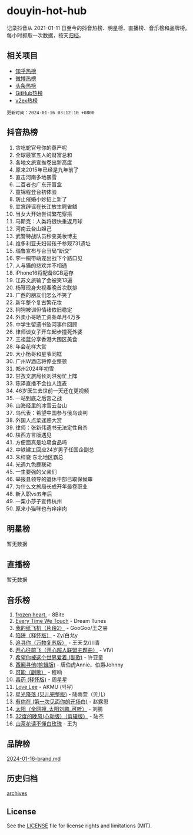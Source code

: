 # douyin-hot-hub

记录抖音从 2021-01-11 日至今的抖音热榜、明星榜、直播榜、音乐榜和品牌榜。每小时抓取一次数据，按天[归档](archives)。

## 相关项目

- [知乎热榜](https://github.com/lonnyzhang423/zhihu-hot-hub)
- [微博热榜](https://github.com/lonnyzhang423/weibo-hot-hub)
- [头条热榜](https://github.com/lonnyzhang423/toutiao-hot-hub)
- [GitHub热榜](https://github.com/lonnyzhang423/github-hot-hub)
- [v2ex热榜](https://github.com/lonnyzhang423/v2ex-hot-hub)


`更新时间：2024-01-16 03:12:10 +0800`

## 抖音热榜

1. 贪吃蛇官号你的尊严呢
1. 全球最富五人的财富总和
1. 各地文旅宣推卷出新高度
1. 原来2015年已经是九年前了
1. 直击河南多地暴雪
1. 二百者也广东开盲盒
1. 童锦程登台初体验
1. 防止催婚小妙招上新了
1. 宜宾辟谣在长江放生鳄雀鳝
1. 当女大开始尝试繁花穿搭
1. 马斯克：人类将很快重返月球
1. 河南云台山妲己
1. 武警特战队员秒变美妆博主
1. 维多利亚夫妇带孩子参观731遗址
1. 瑙鲁宣布与台当局“断交”
1. 李一桐带萌宠出战下个路口见
1. 人与猫的悲欢并不相通
1. iPhone16将配备8GB运存
1. 江苏文旅输了会被笑13遍
1. 杨幂现身央视春晚首次联排
1. 广西的朋友们怎么不笑了
1. 新年整个复古繁花妆
1. 狗狗被训但情绪依旧稳定
1. 外卖小哥晒工资条单月4万多
1. 中学生留遗书坠河事件回顾
1. 律师谈女子开车起步撞死外婆
1. 王祖蓝分享香港大围区美食
1. 年会花样大赏
1. 大小杨哥和星爷同框
1. 广州W酒店将停业整顿
1. 郑州2024年初雪
1. 甘孜文旅局长刘洪匆忙上阵
1. 陈泽直播不会拉人连麦
1. 46岁医生去世前一天还在更视频
1. 一站到底之后宫之战
1. 山海经里的冰雪云台山
1. 乌代表：希望中国参与俄乌谈判
1. 外国人点菜迷惑大赏
1. 律师：张新伟遗书无法定性自杀
1. 陕西方言版遇见
1. 方便面真是垃圾食品吗
1. 中铁建工回应24岁男子任国企副总
1. 朱梓骁 东北地区霸总
1. 光遇九色鹿联动
1. 一生要强的父亲们
1. 举报县领导的退休干部已取保候审
1. 为什么文旅局长成开年最卷职业
1. 新入职vs五年后
1. 一栗小莎子宣传杭州
1. 原来小猫咪也有痒痒肉

## 明星榜

暂无数据

## 直播榜

暂无数据

## 音乐榜

1. [frozen heart.](https://sf3-cdn-tos.douyinstatic.com/obj/tos-cn-ve-2774/oIIWJfyjIACZA9zQMtnJ6hQQhFC4vhCupoRBsO) - 8Bite
1. [Every Time We Touch](https://sf86-cdn-tos.douyinstatic.com/obj/tos-cn-ve-2774/ogN6lUKQeBBfEVhIOMikG1CcJjugxk1tztZyhP) - Dream Tunes
1. [我的纸飞机（片段2）](https://sf3-cdn-tos.douyinstatic.com/obj/tos-cn-ve-2774/oM2ZrKcg2CD5AeRB2gkeXOFB1IxAGJdZPazYHf) - GooGoo/王之睿
1. [陷阱（释怀版）](https://sf3-cdn-tos.douyinstatic.com/obj/tos-cn-ve-2774/oE8C21LeZrzKLDFfQYgMzx4GAIHageG5IzayY7) - Zy/白允y
1. [追寻你（万物复苏版）](https://sf86-cdn-tos.douyinstatic.com/obj/tos-cn-ve-2774/oYeAZJsbjIDit9APmBg8u6uDUQnHmoCf3gbo74) - 王天戈/川青
1. [开心往前飞（开心超人联盟主题曲）](https://sf86-cdn-tos.douyinstatic.com/obj/tos-cn-ve-2774/9d8fb7c82cf1421fb93a9fe925275e0a) - VIVI
1. [希望你被这个世界爱着 (副歌)](https://sf86-cdn-tos.douyinstatic.com/obj/tos-cn-ve-2774/oUHCmWQfZlE3QQBKBeD8rCFLpJzPgCpImhsxMt) - 许亚童
1. [西厢寻他(剪辑版)](https://sf86-cdn-tos.douyinstatic.com/obj/tos-cn-ve-2774/oUsAVfAQKlRNxEv5qxvIB8o5qmIWUcXbzJKJhw) - 唐伯虎Annie、伯爵Johnny
1. [可能（副歌）](https://sf86-cdn-tos.douyinstatic.com/obj/tos-cn-ve-2774/cde1731888894259b333569393c2fb51) - 程响
1. [毒药 (释怀版)](https://sf86-cdn-tos.douyinstatic.com/obj/tos-cn-ve-2774/oYILMEAzspdZBIzy4frJNB8ZHPHWAhiwowd4Ad) - 周星星
1. [Love Lee](https://sf86-cdn-tos.douyinstatic.com/obj/tos-cn-ve-2774/o05GbkJGbCBTdDnMtB0fwOYgkeZp23vrWQDQBS) - AKMU (악뮤)
1. [星光降落 (贝儿完整版)](https://sf86-cdn-tos.douyinstatic.com/obj/tos-cn-ve-2774/okwB9hAwyAtsFFkFBzAX1hOOfQuIoMNs0W2Mwr) - 陆雨萱（贝儿）
1. [有你在 (第一次见面你的开场白)](https://sf86-cdn-tos.douyinstatic.com/obj/tos-cn-ve-2774/oAthrQ3ClJBfI57uBoFEgNDYtNCZ0TSYQQfxQ0) - 赵露思
1. [太阳（全网搜_太阳刘鹏_可听）](https://sf86-cdn-tos.douyinstatic.com/obj/tos-cn-ve-2774/ogWbyIQnlBFImVbeDocRdCIYtBHlbJXgfZMvgz) - 刘鹏
1. [32度的晚风(心动版）（剪辑版）](https://sf3-cdn-tos.douyinstatic.com/obj/tos-cn-ve-2774/owNyabsyWdzUulxhoJfK8IBXgp0UMQAHpvGh2B) - 陆杰
1. [山茶花读不懂白玫瑰](https://sf6-cdn-tos.douyinstatic.com/obj/tos-cn-ve-2774/osfn8B7DktrRHEPJgPCfDbw7QDQEkwC16BxZg9) - 王为

## 品牌榜

[2024-01-16-brand.md](archives/2024-01-16-brand.md)

## 历史归档

[archives](archives)

## License

See the [LICENSE](LICENSE) file for license rights and limitations (MIT).
